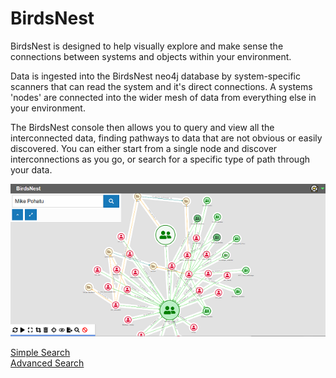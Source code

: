 # BirdsNest

BirdsNest is designed to help visually explore and make sense the connections between systems and objects within your environment. 

Data is ingested into the BirdsNest neo4j database by system-specific scanners that can read the system and it's direct connections. A systems 'nodes' are connected into the wider mesh of data from everything else in your environment. 

The BirdsNest console then allows you to query and view all the interconnected data, finding pathways to data that are not obvious or easily discovered. You can either start from a single node and discover interconnections as you go, or search for a specific type of path through your data. 

![Console example](documentation/image/console_view1.png "Console example")


[Simple Search](/documentation/simple-search/overview.md "Simple Search")\
[Advanced Search](/documentation/advanced-search/overview.md "Advanced Search")